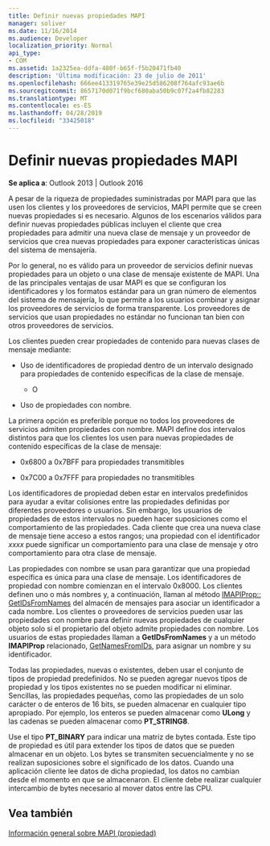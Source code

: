 ```yaml
---
title: Definir nuevas propiedades MAPI
manager: soliver
ms.date: 11/16/2014
ms.audience: Developer
localization_priority: Normal
api_type:
- COM
ms.assetid: 1a2325ea-ddfa-480f-b65f-f5b20471fb40
description: 'Última modificación: 23 de julio de 2011'
ms.openlocfilehash: 666ee413319765e39e25d586208f764afc93ae6b
ms.sourcegitcommit: 8657170d071f9bcf680aba50b9c07f2a4fb82283
ms.translationtype: MT
ms.contentlocale: es-ES
ms.lasthandoff: 04/28/2019
ms.locfileid: "33425018"
---
```

# <a name="defining-new-mapi-properties"></a>Definir nuevas propiedades MAPI

  
  
**Se aplica a**: Outlook 2013 | Outlook 2016 
  
A pesar de la riqueza de propiedades suministradas por MAPI para que las usen los clientes y los proveedores de servicios, MAPI permite que se creen nuevas propiedades si es necesario. Algunos de los escenarios válidos para definir nuevas propiedades públicas incluyen el cliente que crea propiedades para admitir una nueva clase de mensaje y un proveedor de servicios que crea nuevas propiedades para exponer características únicas del sistema de mensajería.
  
Por lo general, no es válido para un proveedor de servicios definir nuevas propiedades para un objeto o una clase de mensaje existente de MAPI. Una de las principales ventajas de usar MAPI es que se configuran los identificadores y los formatos estándar para un gran número de elementos del sistema de mensajería, lo que permite a los usuarios combinar y asignar los proveedores de servicios de forma transparente. Los proveedores de servicios que usan propiedades no estándar no funcionan tan bien con otros proveedores de servicios. 
  
Los clientes pueden crear propiedades de contenido para nuevas clases de mensaje mediante:
  
- Uso de identificadores de propiedad dentro de un intervalo designado para propiedades de contenido específicas de la clase de mensaje.
    
    - O
    
- Uso de propiedades con nombre. 
    
La primera opción es preferible porque no todos los proveedores de servicios admiten propiedades con nombre. MAPI define dos intervalos distintos para que los clientes los usen para nuevas propiedades de contenido específicas de la clase de mensaje:
  
- 0x6800 a 0x7BFF para propiedades transmitibles
    
- 0x7C00 a 0x7FFF para propiedades no transmitibles
    
Los identificadores de propiedad deben estar en intervalos predefinidos para ayudar a evitar colisiones entre las propiedades definidas por diferentes proveedores o usuarios. Sin embargo, los usuarios de propiedades de estos intervalos no pueden hacer suposiciones como el comportamiento de las propiedades. Cada cliente que crea una nueva clase de mensaje tiene acceso a estos rangos; una propiedad con el identificador _xxxx_ puede significar un comportamiento para una clase de mensaje y otro comportamiento para otra clase de mensaje. 
  
Las propiedades con nombre se usan para garantizar que una propiedad específica es única para una clase de mensaje. Los identificadores de propiedad con nombre comienzan en el intervalo 0x8000. Los clientes definen uno o más nombres y, a continuación, llaman al método [IMAPIProp:: GetIDsFromNames](imapiprop-getidsfromnames.md) del almacén de mensajes para asociar un identificador a cada nombre. Los clientes o proveedores de servicios pueden usar las propiedades con nombre para definir nuevas propiedades de cualquier objeto solo si el propietario del objeto admite propiedades con nombre. Los usuarios de estas propiedades llaman a **GetIDsFromNames** y a un método **IMAPIProp** relacionado, [GetNamesFromIDs](imapiprop-getnamesfromids.md), para asignar un nombre y su identificador.
  
Todas las propiedades, nuevas o existentes, deben usar el conjunto de tipos de propiedad predefinidos. No se pueden agregar nuevos tipos de propiedad y los tipos existentes no se pueden modificar ni eliminar. Sencillas, las propiedades pequeñas, como las propiedades de un solo carácter o de enteros de 16 bits, se pueden almacenar en cualquier tipo apropiado. Por ejemplo, los enteros se pueden almacenar como **ULong** y las cadenas se pueden almacenar como **PT_STRING8**. 
  
Use el tipo **PT_BINARY** para indicar una matriz de bytes contada. Este tipo de propiedad es útil para extender los tipos de datos que se pueden almacenar en un objeto. Los bytes se transmiten secuencialmente y no se realizan suposiciones sobre el significado de los datos. Cuando una aplicación cliente lee datos de dicha propiedad, los datos no cambian desde el momento en que se almacenaron. El cliente debe realizar cualquier intercambio de bytes necesario al mover datos entre las CPU. 
  
## <a name="see-also"></a>Vea también



[Información general sobre MAPI (propiedad)](mapi-property-overview.md)

